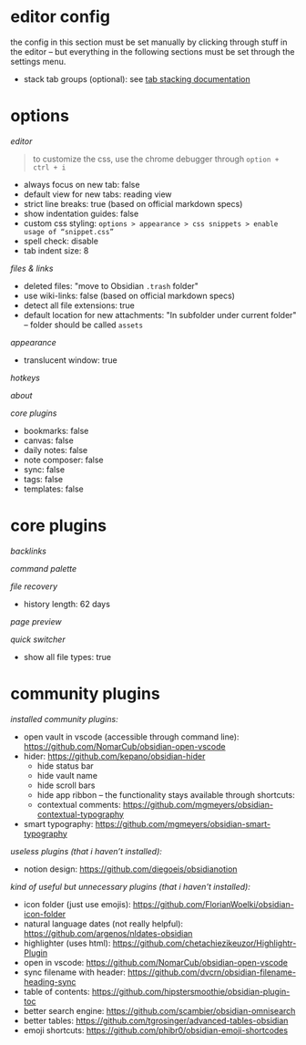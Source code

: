 # editor config

the config in this section must be set manually by clicking through stuff in the editor – but everything in the following sections must be set through the settings menu.

- stack tab groups (optional): see [tab stacking documentation](https://help.obsidian.md/User+interface/Use+tabs+in+Obsidian#Stack+tab+groups)

# options

_editor_

> to customize the css, use the chrome debugger through `option + ctrl + i`

- always focus on new tab: false
- default view for new tabs: reading view
- strict line breaks: true (based on official markdown specs)
- show indentation guides: false
- custom css styling: `options > appearance > css snippets > enable usage of “snippet.css”`
- spell check: disable
- tab indent size: 8

_files & links_

- deleted files: "move to Obsidian `.trash` folder"
- use wiki-links: false (based on official markdown specs)
- detect all file extensions: true
- default location for new attachments: "In subfolder under current folder" – folder should be called `assets`

_appearance_

- translucent window: true

_hotkeys_

_about_

_core plugins_

- bookmarks: false
- canvas: false
- daily notes: false
- note composer: false
- sync: false
- tags: false
- templates: false

# core plugins

_backlinks_

_command palette_

_file recovery_

- history length: 62 days

_page preview_

_quick switcher_

- show all file types: true

# community plugins

_installed community plugins:_

- open vault in vscode (accessible through command line): https://github.com/NomarCub/obsidian-open-vscode
- hider: https://github.com/kepano/obsidian-hider
     - hide status bar
     - hide vault name
     - hide scroll bars
     - hide app ribbon – the functionality stays available through shortcuts:
     - contextual comments: https://github.com/mgmeyers/obsidian-contextual-typography
- smart typography: https://github.com/mgmeyers/obsidian-smart-typography

_useless plugins (that i haven’t installed):_

- notion design: https://github.com/diegoeis/obsidianotion

_kind of useful but unnecessary plugins (that i haven’t installed):_

- icon folder (just use emojis): https://github.com/FlorianWoelki/obsidian-icon-folder
- natural language dates (not really helpful): https://github.com/argenos/nldates-obsidian
- highlighter (uses html): https://github.com/chetachiezikeuzor/Highlightr-Plugin
- open in vscode: https://github.com/NomarCub/obsidian-open-vscode
- sync filename with header: https://github.com/dvcrn/obsidian-filename-heading-sync
- table of contents: https://github.com/hipstersmoothie/obsidian-plugin-toc
- better search engine: https://github.com/scambier/obsidian-omnisearch
- better tables: https://github.com/tgrosinger/advanced-tables-obsidian
- emoji shortcuts: https://github.com/phibr0/obsidian-emoji-shortcodes
